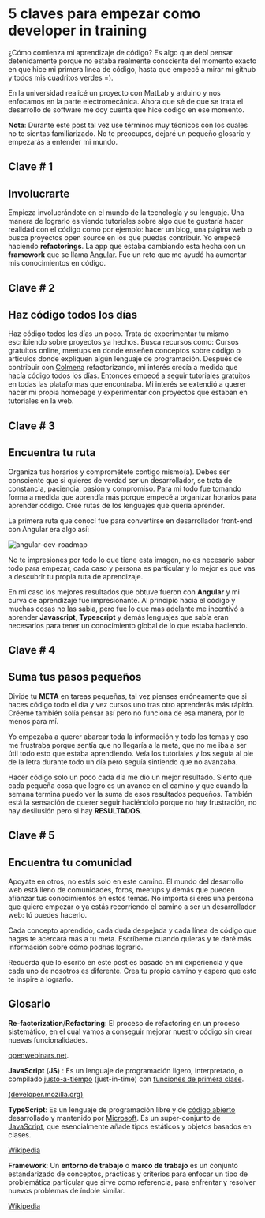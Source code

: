 # 5 claves para empezar como developer in training

¿Cómo comienza mi aprendizaje de código? Es algo que debí pensar detenidamente porque no estaba realmente consciente del momento exacto en que hice mi primera línea de código, hasta que empecé a mirar mi github y todos mis cuadritos verdes =).

En la universidad realicé un proyecto con MatLab y arduino y nos enfocamos en la parte electromecánica. Ahora que sé de que se trata el desarrollo de software me doy cuenta que hice código en ese momento.

**Nota**: Durante este post tal vez use términos muy técnicos con los cuales no te sientas familiarizado. No te preocupes, dejaré un pequeño glosario y empezarás a entender mi mundo.

## Clave # 1

## Involucrarte

Empieza involucrándote en el mundo de la tecnología y su lenguaje. Una manera de lograrlo es viendo tutoriales sobre algo que te gustaría hacer realidad con el código como por ejemplo: hacer un blog, una página web o busca proyectos open source en los que puedas contribuir. Yo empecé haciendo **refactorings**. La app que estaba cambiando esta hecha con un **framework** que se llama [Angular](https://angular.io/). Fue un reto que me ayudó ha aumentar mis conocimientos en código.

## Clave # 2

## Haz código todos los días

Haz código todos los días un poco. Trata de experimentar tu mismo escribiendo sobre proyectos ya hechos. Busca recursos como: Cursos gratuitos online, meetups en donde enseñen conceptos sobre código o artículos donde expliquen algún lenguaje de programación. Después de contribuir con [Colmena](https://colmena.io/) refactorizando, mi interés crecía a medida que hacía código todos los días. Entonces empecé a seguir tutoriales gratuitos en todas las plataformas que encontraba. Mi interés se extendió a querer hacer mi propia homepage y experimentar con proyectos que estaban en tutoriales en la web.

## Clave # 3

## Encuentra tu ruta

Organiza tus horarios y comprométete contigo mismo(a). Debes ser consciente que si quieres de verdad ser un desarrollador, se trata de constancia, paciencia, pasión y compromiso. Para mi todo fue tomando forma a medida que aprendía más porque empecé a organizar horarios para aprender código. Creé rutas de los lenguajes que quería aprender.

La primera ruta que conocí fue para convertirse en desarrollador front-end con Angular era algo así:

![angular-dev-roadmap](https://firebasestorage.googleapis.com/v0/b/modo-dificil.appspot.com/o/angular-dev-roadmap.png?alt=media&token=705b15c4-01e0-488d-ab83-e567391012d4)

No te impresiones por todo lo que tiene esta imagen, no es necesario saber todo para empezar, cada caso y persona es particular y lo mejor es que vas a descubrir tu propia ruta de aprendizaje.

En mi caso los mejores resultados que obtuve fueron con **Angular** y mi curva de aprendizaje fue impresionante. Al principio hacia el código y muchas cosas no las sabia, pero fue lo que mas adelante me incentivó a aprender **Javascript**, **Typescript** y demás lenguajes que sabía eran necesarios para tener un conocimiento global de lo que estaba haciendo.

## Clave # 4

## Suma tus pasos pequeños

Divide tu **META** en tareas pequeñas, tal vez pienses erróneamente que si haces código todo el día y vez cursos uno tras otro aprenderás más rápido. Créeme también solía pensar así pero no funciona de esa manera, por lo menos para mí.

Yo empezaba a querer abarcar toda la información y todo los temas y eso me frustraba porque sentía que no llegaría a la meta, que no me iba a ser útil todo esto que estaba aprendiendo. Veía los tutoriales y los seguía al pie de la letra durante todo un día pero seguía sintiendo que no avanzaba.

Hacer código solo un poco cada día me dio un mejor resultado. Siento que cada pequeña cosa que logro es un avance en el camino y que cuando la semana termina puedo ver la suma de esos resultados pequeños. También está la sensación de querer seguir haciéndolo porque no hay frustración, no hay desilusión pero si hay **RESULTADOS**.

## Clave # 5

## Encuentra tu comunidad

Apoyate en otros, no estás solo en este camino. El mundo del desarrollo web está lleno de comunidades, foros, meetups y demás que pueden afianzar tus conocimientos en estos temas. No importa si eres una persona que quiere empezar o ya estás recorriendo el camino a ser un desarrollador web: tú puedes hacerlo.

Cada concepto aprendido, cada duda despejada y cada línea de código que hagas te acercará más a tu meta. Escríbeme cuando quieras y te daré más información sobre cómo podrías lograrlo.

Recuerda que lo escrito en este post es basado en mi experiencia y que cada uno de nosotros es diferente. Crea tu propio camino y espero que esto te inspire a lograrlo.

## Glosario

**Re-factorization**/**Refactoring**: El proceso de refactoring en un proceso sistemático, en el cual vamos a conseguir mejorar nuestro código sin crear nuevas funcionalidades.

[openwebinars.net](https://openwebinars.net/blog/que-es-refactoring-y-como-hacerlo-paso-paso/).

**JavaScript** (**JS**) : Es un lenguaje de programación ligero, interpretado, o compilado [justo-a-tiempo](https://en.wikipedia.org/wiki/Just-in-time_compilation) (just-in-time) con [funciones de primera clase](https://developer.mozilla.org/es/docs/Glossary/Funcion_de_primera_clase).

[(developer.mozilla.org)](https://developer.mozilla.org/es/docs/Web/JavaScript)

**TypeScript**: Es un lenguaje de programación libre y de [código abierto](https://es.wikipedia.org/wiki/Código_abierto) desarrollado y mantenido por [Microsoft](https://es.wikipedia.org/wiki/Microsoft). Es un super-conjunto de [JavaScript](https://es.wikipedia.org/wiki/JavaScript), que esencialmente añade tipos estáticos y objetos basados en clases.

[Wikipedia](https://es.wikipedia.org/wiki/TypeScript)

**Framework**: Un **entorno de trabajo** o **marco de trabajo** es un conjunto estandarizado de conceptos, prácticas y criterios para enfocar un tipo de problemática particular que sirve como referencia, para enfrentar y resolver nuevos problemas de índole similar.

[Wikipedia](https://es.wikipedia.org/wiki/Framework)
